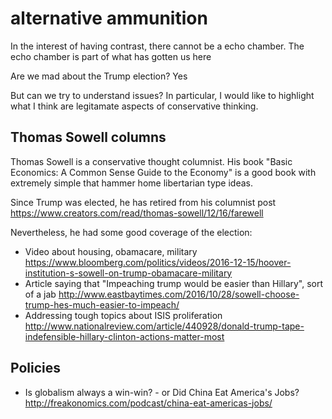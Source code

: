 # alternative ammunition

In the interest of having contrast, there cannot be a echo chamber. The echo chamber is part of what has gotten us here

Are we mad about the Trump election? Yes

But can we try to understand issues? In particular, I would like to highlight what I think are legitamate aspects of conservative thinking.

## Thomas Sowell columns


Thomas Sowell is a conservative thought columnist. His book "Basic Economics: A Common Sense Guide to the Economy" is a good book with extremely simple that hammer home libertarian type ideas.

Since Trump was elected, he has retired from his columnist post https://www.creators.com/read/thomas-sowell/12/16/farewell

Nevertheless, he had some good coverage of the election:


* Video about housing, obamacare, military https://www.bloomberg.com/politics/videos/2016-12-15/hoover-institution-s-sowell-on-trump-obamacare-military
* Article saying that "Impeaching trump would be easier than Hillary", sort of a jab http://www.eastbaytimes.com/2016/10/28/sowell-choose-trump-hes-much-easier-to-impeach/
* Addressing tough topics about ISIS proliferation http://www.nationalreview.com/article/440928/donald-trump-tape-indefensible-hillary-clinton-actions-matter-most

## Policies

* Is globalism always a win-win? - or 
Did China Eat America's Jobs? http://freakonomics.com/podcast/china-eat-americas-jobs/



